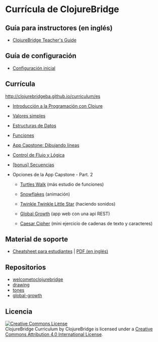 Currícula de ClojureBridge
==========================

Guía para instructores (en inglés)
-------------
* [ClojureBridge Teacher's Guide](../TEACHING.md)

Guía de configuración
------------
* [Configuración inicial](outline/setup.md)

Currícula
------
<http://clojurebridgeba.github.io/curriculum/es>

* [Introducción a la Programación con Clojure](outline/intro.html)
* [Valores simples](outline/simple_values.html)
* [Estructuras de Datos](outline/data_structures.html)
* [Funciones](outline/functions.html)
* [App Capstone: Dibujando líneas](https://github.com/ClojureBridge/drawing/blob/master/curriculum/first-program.md)
* [Control de Flujo y Lógica](outline/flow_control.html)
* [[bonus] Secuencias](outline/sequences.html)

* Opciones de la App Capstone - Part. 2

    - [Turtles Walk](https://github.com/ClojureBridge/welcometoclojurebridge/blob/master/outline/TURTLE-SAMPLES.md) (más estudio de funciones)

    - [Snowflakes](https://github.com/ClojureBridge/drawing/blob/master/curriculum/create-something.md) (animación)

    - [Twinkle Twinkle Little Star](https://github.com/ClojureBridge/tones/blob/master/curriculum/01-piano-chords.md) (haciendo sonidos)
    - [Global Growth](https://github.com/ClojureBridge/global-growth)  (app web con una api REST)
    - [Caesar Cipher](http://clojurebridge.github.io/community-docs/docs/exercises/caesar-cipher/)
          (mini ejercicio de cadenas de texto y caracteres)

Material de soporte
--------------------
* [Cheatsheet para estudiantes](outline/cheatsheet.md) | [PDF (en inglés)](../ClojurebridgeCheatsheet-v2.pdf)

Repositorios
------------
* [welcometoclojurebridge](https://github.com/ClojureBridge/welcometoclojurebridge)
* [drawing](https://github.com/ClojureBridge/drawing)
* [tones](https://github.com/ClojureBridge/tones)
* [global-growth](https://github.com/ClojureBridge/global-growth)

Licencia
-------
<a rel="license" href="http://creativecommons.org/licenses/by/4.0/deed.en_US"><img alt="Creative Commons License" style="border-width:0" src="http://i.creativecommons.org/l/by/4.0/88x31.png" /></a><br /><span xmlns:dct="http://purl.org/dc/terms/" href="http://purl.org/dc/dcmitype/Text" property="dct:title" rel="dct:type">ClojureBridge Curriculum</span> by <span xmlns:cc="http://creativecommons.org/ns#" property="cc:attributionName">ClojureBridge</span> is licensed under a <a rel="license" href="http://creativecommons.org/licenses/by/4.0/deed.en_US">Creative Commons Attribution 4.0 International License</a>.
